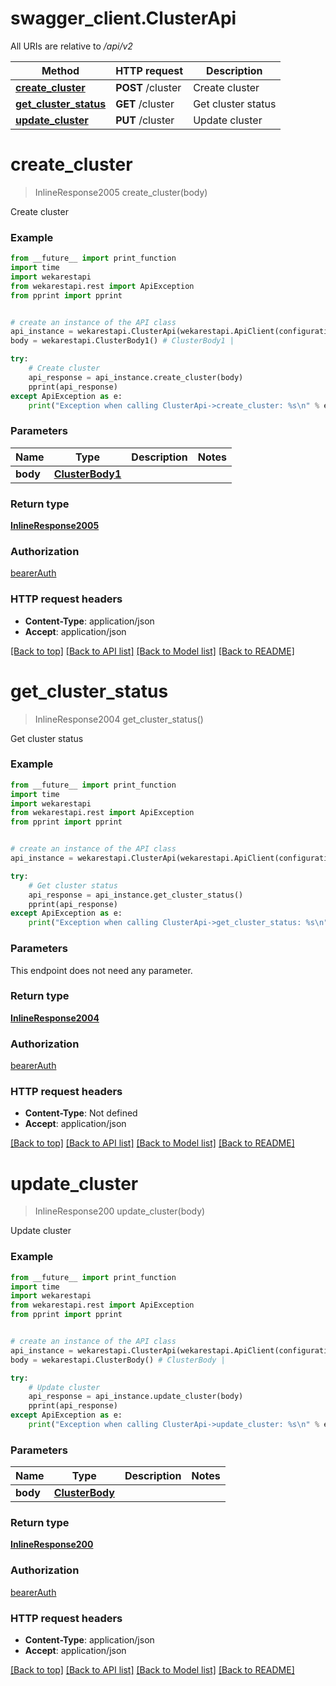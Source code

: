 # swagger_client.ClusterApi

All URIs are relative to */api/v2*

Method | HTTP request | Description
------------- | ------------- | -------------
[**create_cluster**](ClusterApi.md#create_cluster) | **POST** /cluster | Create cluster
[**get_cluster_status**](ClusterApi.md#get_cluster_status) | **GET** /cluster | Get cluster status
[**update_cluster**](ClusterApi.md#update_cluster) | **PUT** /cluster | Update cluster

# **create_cluster**
> InlineResponse2005 create_cluster(body)

Create cluster

### Example

```python
from __future__ import print_function
import time
import wekarestapi
from wekarestapi.rest import ApiException
from pprint import pprint


# create an instance of the API class
api_instance = wekarestapi.ClusterApi(wekarestapi.ApiClient(configuration))
body = wekarestapi.ClusterBody1() # ClusterBody1 | 

try:
    # Create cluster
    api_response = api_instance.create_cluster(body)
    pprint(api_response)
except ApiException as e:
    print("Exception when calling ClusterApi->create_cluster: %s\n" % e)
```

### Parameters

Name | Type | Description  | Notes
------------- | ------------- | ------------- | -------------
 **body** | [**ClusterBody1**](ClusterBody1.md)|  | 

### Return type

[**InlineResponse2005**](InlineResponse2005.md)

### Authorization

[bearerAuth](../README.md#bearerAuth)

### HTTP request headers

 - **Content-Type**: application/json
 - **Accept**: application/json

[[Back to top]](#) [[Back to API list]](../README.md#documentation-for-api-endpoints) [[Back to Model list]](../README.md#documentation-for-models) [[Back to README]](../README.md)

# **get_cluster_status**
> InlineResponse2004 get_cluster_status()

Get cluster status

### Example

```python
from __future__ import print_function
import time
import wekarestapi
from wekarestapi.rest import ApiException
from pprint import pprint


# create an instance of the API class
api_instance = wekarestapi.ClusterApi(wekarestapi.ApiClient(configuration))

try:
    # Get cluster status
    api_response = api_instance.get_cluster_status()
    pprint(api_response)
except ApiException as e:
    print("Exception when calling ClusterApi->get_cluster_status: %s\n" % e)
```

### Parameters
This endpoint does not need any parameter.

### Return type

[**InlineResponse2004**](InlineResponse2004.md)

### Authorization

[bearerAuth](../README.md#bearerAuth)

### HTTP request headers

 - **Content-Type**: Not defined
 - **Accept**: application/json

[[Back to top]](#) [[Back to API list]](../README.md#documentation-for-api-endpoints) [[Back to Model list]](../README.md#documentation-for-models) [[Back to README]](../README.md)

# **update_cluster**
> InlineResponse200 update_cluster(body)

Update cluster

### Example

```python
from __future__ import print_function
import time
import wekarestapi
from wekarestapi.rest import ApiException
from pprint import pprint


# create an instance of the API class
api_instance = wekarestapi.ClusterApi(wekarestapi.ApiClient(configuration))
body = wekarestapi.ClusterBody() # ClusterBody | 

try:
    # Update cluster
    api_response = api_instance.update_cluster(body)
    pprint(api_response)
except ApiException as e:
    print("Exception when calling ClusterApi->update_cluster: %s\n" % e)
```

### Parameters

Name | Type | Description  | Notes
------------- | ------------- | ------------- | -------------
 **body** | [**ClusterBody**](ClusterBody.md)|  | 

### Return type

[**InlineResponse200**](InlineResponse200.md)

### Authorization

[bearerAuth](../README.md#bearerAuth)

### HTTP request headers

 - **Content-Type**: application/json
 - **Accept**: application/json

[[Back to top]](#) [[Back to API list]](../README.md#documentation-for-api-endpoints) [[Back to Model list]](../README.md#documentation-for-models) [[Back to README]](../README.md)

